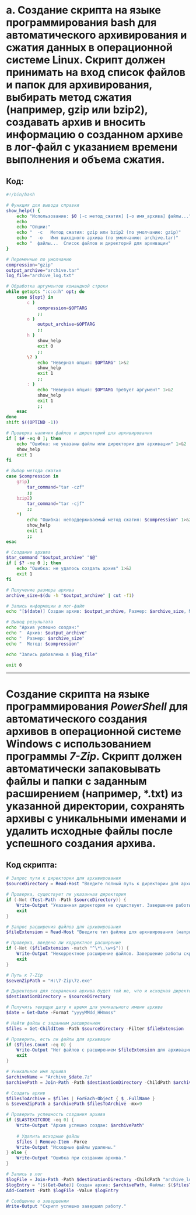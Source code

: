 # a.	Создание скрипта на языке программирования bash для автоматического архивирования и сжатия данных в операционной системе Linux. Скрипт должен принимать на вход список файлов и папок для архивирования, выбирать метод сжатия (например, gzip или bzip2), создавать архив и вносить информацию о созданном архиве в лог-файл с указанием времени выполнения и объема сжатия. 

## Код:
```bash
#!/bin/bash

# Функция для вывода справки
show_help() {
    echo "Использование: $0 [-c метод_сжатия] [-o имя_архива] файлы..."
    echo
    echo "Опции:"
    echo "  -c   Метод сжатия: gzip или bzip2 (по умолчанию: gzip)"
    echo "  -o   Имя выходного архива (по умолчанию: archive.tar)"
    echo "  файлы...  Список файлов и директорий для архивации"
}

# Переменные по умолчанию
compression="gzip"
output_archive="archive.tar"
log_file="archive_log.txt"

# Обработка аргументов командной строки
while getopts ":c:o:h" opt; do
    case ${opt} in
        c )
            compression=$OPTARG
            ;;
        o )
            output_archive=$OPTARG
            ;;
        h )
            show_help
            exit 0
            ;;
        \? )
            echo "Неверная опция: $OPTARG" 1>&2
            show_help
            exit 1
            ;;
        : )
            echo "Неверная опция: $OPTARG требует аргумент" 1>&2
            show_help
            exit 1
            ;;
    esac
done
shift $((OPTIND -1))

# Проверка наличия файлов и директорий для архивирования
if [ $# -eq 0 ]; then
    echo "Ошибка: не указаны файлы или директории для архивации" 1>&2
    show_help
    exit 1
fi

# Выбор метода сжатия
case $compression in
    gzip)
        tar_command="tar -czf"
        ;;
    bzip2)
        tar_command="tar -cjf"
        ;;
    *)
        echo "Ошибка: неподдерживаемый метод сжатия: $compression" 1>&2
        show_help
        exit 1
        ;;
esac

# Создание архива
$tar_command "$output_archive" "$@"
if [ $? -ne 0 ]; then
    echo "Ошибка: не удалось создать архив" 1>&2
    exit 1
fi

# Получение размера архива
archive_size=$(du -h "$output_archive" | cut -f1)

# Запись информации в лог-файл
echo "[$(date)] Создан архив: $output_archive, Размер: $archive_size, Метод: $compression" >> "$log_file"

# Вывод результата
echo "Архив успешно создан:"
echo "  Архив: $output_archive"
echo "  Размер: $archive_size"
echo "  Метод: $compression"

echo "Запись добавлена в $log_file"

exit 0
```
_____

# Создание скрипта на языке программирования *PowerShell* для автоматического создания архивов в операционной системе Windows с использованием программы *7-Zip*. Скрипт должен автоматически запаковывать файлы и папки с заданным расширением (например, *.txt) из указанной директории, сохранять архивы с уникальными именами и удалить исходные файлы после успешного создания архива.

## Код скрипта:
```powershell
# Запрос пути к директории для архивирования
$sourceDirectory = Read-Host "Введите полный путь к директории для архивирования (например, C:\Path\To\Your\Directory)"

# Проверка, существует ли указанная директория
if (-Not (Test-Path -Path $sourceDirectory)) {
    Write-Output "Указанная директория не существует. Завершение работы скрипта."
    exit
}

# Запрос расширения файлов для архивирования
$fileExtension = Read-Host "Введите тип файлов для архивирования (например, *.txt)"

# Проверка, введено ли корректное расширение
if (-Not ($fileExtension -match "^\*\.\w+$")) {
    Write-Output "Некорректное расширение файлов. Завершение работы скрипта."
    exit
}

# Путь к 7-Zip
$sevenZipPath = "H:\7-Zip\7z.exe"

# Директория для сохранения архива будет той же, что и исходная директория
$destinationDirectory = $sourceDirectory

# Получить текущую дату и время для уникального имени архива
$date = Get-Date -Format "yyyyMMdd_HHmmss"

# Найти файлы с заданным расширением
$files = Get-ChildItem -Path $sourceDirectory -Filter $fileExtension

# Проверить, есть ли файлы для архивации
if ($files.Count -eq 0) {
    Write-Output "Нет файлов с расширением $fileExtension для архивации."
    exit
}

# Уникальное имя архива
$archiveName = "Archive_$date.7z"
$archivePath = Join-Path -Path $destinationDirectory -ChildPath $archiveName

# Создать архив
$filesToArchive = $files | ForEach-Object { $_.FullName }
& $sevenZipPath a $archivePath $filesToArchive -mx=9

# Проверить успешность создания архива
if ($LASTEXITCODE -eq 0) {
    Write-Output "Архив успешно создан: $archivePath"
    
    # Удалить исходные файлы
    $files | Remove-Item -Force
    Write-Output "Исходные файлы удалены."
} else {
    Write-Output "Ошибка при создании архива."
}

# Запись в лог
$logFile = Join-Path -Path $destinationDirectory -ChildPath "archive_log.txt"
$logEntry = "[$(Get-Date)] Создан архив: $archivePath, Файлы: $($filesToArchive -join ', ')"
Add-Content -Path $logFile -Value $logEntry

# Сообщение о завершении
Write-Output "Скрипт успешно завершил работу."
```

